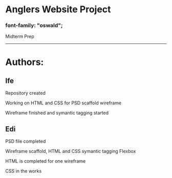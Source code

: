 # Anglers Website Project

### font-family: "oswald";

Midterm Prep

---------

# Authors:

## Ife

Repository created

Working on HTML and CSS for PSD scaffold wireframe

Wireframe finished and symantic tagging started

## Edi

PSD file completed

Wireframe scaffold, HTML and CSS symantic tagging
Flexbox 

HTML is completed for one wireframe

CSS in the works


